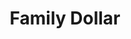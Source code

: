 ---
title: "Family Dollar"
url: /capitol-heights/family-dollar-martin-luther-king-jr-highway/
shop: variety store
---